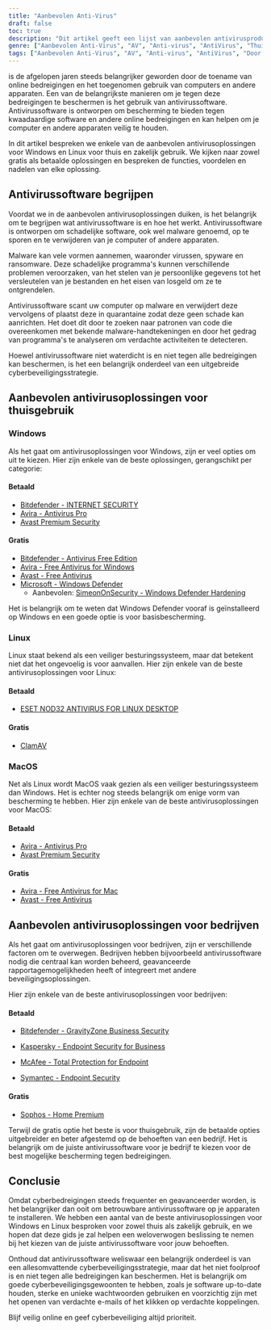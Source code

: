 ```yaml
---
title: "Aanbevolen Anti-Virus"
draft: false
toc: true
description: "Dit artikel geeft een lijst van aanbevolen antivirusproducten voor thuis en zakelijk gebruik, zoals gerangschikt door SimeonOnSecurity. De ranglijsten zijn gebaseerd op professionele meningen en tests tegen schadelijke samples, en hebben alleen betrekking op antivirusmogelijkheden, detectie, gebruikerservaring en prestaties. Windows-gebruikers kunnen kiezen uit zowel betaalde als gratis opties, terwijl Linux- en MacOS-gebruikers beperkte opties hebben, waarbij betaalde opties alleen beschikbaar zijn voor Linux. Merk op dat AV niet verplicht is op Linux of MacOS en dat het gebruik van een VPN of wachtwoordmanager die met de AV-suite wordt meegeleverd niet wordt aanbevolen. Het artikel geeft ook aanbevelingen voor VPN-providers. Aan aanbevelingen voor zakelijk gebruik wordt momenteel gewerkt."
genre: ["Aanbevolen Anti-Virus", "AV", "Anti-virus", "AntiVirus", "Thuisgebruik", "Zakelijk gebruik", "Windows", "Linux", "MacOS", "Cyberbeveiliging"]
tags: ["Aanbevolen Anti-Virus", "AV", "Anti-virus", "AntiVirus", "Door SimeonOnSecurity aanbevolen antivirusproducten", "VirusTotal", "AV-mogelijkheden", "detectie", "gebruikerservaring", "prestaties", "Windows", "Linux", "MacOS", "VPN", "wachtwoordmanager", "VPNS", "Thuisgebruik", "Betaald", "Gratis", "Bitdefender - INTERNETBEVEILIGING", "Avira - Antivirus Pro", "Avast Premium Beveiliging", "Bitdefender - Antivirus Gratis Editie", "Avira - Gratis antivirus voor Windows", "Avast - Gratis antivirus", "Microsoft - Windows Defender", "Windows Defender Hardening", "ESET NOD32", "ClamAV", "Avira - Gratis antivirus voor Mac", "Sophos", "Zakelijk gebruik", "Cyberbeveiliging"]
---
```

 is de afgelopen jaren steeds belangrijker geworden door de toename van online bedreigingen en het toegenomen gebruik van computers en andere apparaten. Een van de belangrijkste manieren om je tegen deze bedreigingen te beschermen is het gebruik van antivirussoftware. Antivirussoftware is ontworpen om bescherming te bieden tegen kwaadaardige software en andere online bedreigingen en kan helpen om je computer en andere apparaten veilig te houden.

In dit artikel bespreken we enkele van de aanbevolen antivirusoplossingen voor Windows en Linux voor thuis en zakelijk gebruik. We kijken naar zowel gratis als betaalde oplossingen en bespreken de functies, voordelen en nadelen van elke oplossing.

## Antivirussoftware begrijpen

Voordat we in de aanbevolen antivirusoplossingen duiken, is het belangrijk om te begrijpen wat antivirussoftware is en hoe het werkt. Antivirussoftware is ontworpen om schadelijke software, ook wel malware genoemd, op te sporen en te verwijderen van je computer of andere apparaten.

Malware kan vele vormen aannemen, waaronder virussen, spyware en ransomware. Deze schadelijke programma's kunnen verschillende problemen veroorzaken, van het stelen van je persoonlijke gegevens tot het versleutelen van je bestanden en het eisen van losgeld om ze te ontgrendelen.

Antivirussoftware scant uw computer op malware en verwijdert deze vervolgens of plaatst deze in quarantaine zodat deze geen schade kan aanrichten. Het doet dit door te zoeken naar patronen van code die overeenkomen met bekende malware-handtekeningen en door het gedrag van programma's te analyseren om verdachte activiteiten te detecteren.

Hoewel antivirussoftware niet waterdicht is en niet tegen alle bedreigingen kan beschermen, is het een belangrijk onderdeel van een uitgebreide cyberbeveiligingsstrategie.

## Aanbevolen antivirusoplossingen voor thuisgebruik

### Windows

Als het gaat om antivirusoplossingen voor Windows, zijn er veel opties om uit te kiezen. Hier zijn enkele van de beste oplossingen, gerangschikt per categorie:

#### Betaald

- [Bitdefender - INTERNET SECURITY](https://bitdefender.f9tmep.net/VmN5Ka)
- [Avira - Antivirus Pro](https://www.avira.com/en/antivirus-pro)
- [Avast Premium Security](https://amzn.to/2MA7jR2)

#### Gratis

- [Bitdefender - Antivirus Free Edition](https://bitdefender.f9tmep.net/1r7NMa)
- [Avira - Free Antivirus for Windows](https://www.avira.com/en/free-antivirus-windows)
- [Avast - Free Antivirus](https://www.avast.com/en-us/index)
- [Microsoft - Windows Defender](https://www.microsoft.com/en-us/windows/comprehensive-security)
  - Aanbevolen: [SimeonOnSecurity - Windows Defender Hardening](https://github.com/simeononsecurity/Windows-Defender-Hardening)


Het is belangrijk om te weten dat Windows Defender vooraf is geïnstalleerd op Windows en een goede optie is voor basisbescherming.

### Linux

Linux staat bekend als een veiliger besturingssysteem, maar dat betekent niet dat het ongevoelig is voor aanvallen. Hier zijn enkele van de beste antivirusoplossingen voor Linux:

#### Betaald

- [ESET NOD32 ANTIVIRUS FOR LINUX DESKTOP](https://www.eset.com/int/home/antivirus-linux)

#### Gratis

- [ClamAV](https://www.clamav.net/)

### MacOS

Net als Linux wordt MacOS vaak gezien als een veiliger besturingssysteem dan Windows. Het is echter nog steeds belangrijk om enige vorm van bescherming te hebben. Hier zijn enkele van de beste antivirusoplossingen voor MacOS:

#### Betaald

- [Avira - Antivirus Pro](https://www.avira.com/en/antivirus-pro)
- [Avast Premium Security](https://amzn.to/2MA7jR2)

#### Gratis

- [Avira - Free Antivirus for Mac](https://www.avira.com/en/free-antivirus-mac)
- [Avast - Free Antivirus](https://www.avast.com/en-us/index)

## Aanbevolen antivirusoplossingen voor bedrijven

Als het gaat om antivirusoplossingen voor bedrijven, zijn er verschillende factoren om te overwegen. Bedrijven hebben bijvoorbeeld antivirussoftware nodig die centraal kan worden beheerd, geavanceerde rapportagemogelijkheden heeft of integreert met andere beveiligingsoplossingen.

Hier zijn enkele van de beste antivirusoplossingen voor bedrijven:

#### Betaald

- [Bitdefender - GravityZone Business Security](https://bitdefender.f9tmep.net/ZQNAzQ)

- [Kaspersky - Endpoint Security for Business](https://www.kaspersky.com/small-to-medium-business-security/endpoint-security)

- [McAfee - Total Protection for Endpoint](https://www.mcafee.com/enterprise/en-us/products/total-protection-for-endpoint.html)

- [Symantec - Endpoint Security](https://www.symantec.com/products/endpoint-security)

#### Gratis

- [Sophos - Home Premium](https://home.sophos.com/)

Terwijl de gratis optie het beste is voor thuisgebruik, zijn de betaalde opties uitgebreider en beter afgestemd op de behoeften van een bedrijf. Het is belangrijk om de juiste antivirussoftware voor je bedrijf te kiezen voor de best mogelijke bescherming tegen bedreigingen.

## Conclusie

Omdat cyberbedreigingen steeds frequenter en geavanceerder worden, is het belangrijker dan ooit om betrouwbare antivirussoftware op je apparaten te installeren. We hebben een aantal van de beste antivirusoplossingen voor Windows en Linux besproken voor zowel thuis als zakelijk gebruik, en we hopen dat deze gids je zal helpen een weloverwogen beslissing te nemen bij het kiezen van de juiste antivirussoftware voor jouw behoeften.

Onthoud dat antivirussoftware weliswaar een belangrijk onderdeel is van een allesomvattende cyberbeveiligingsstrategie, maar dat het niet foolproof is en niet tegen alle bedreigingen kan beschermen. Het is belangrijk om goede cyberbeveiligingsgewoonten te hebben, zoals je software up-to-date houden, sterke en unieke wachtwoorden gebruiken en voorzichtig zijn met het openen van verdachte e-mails of het klikken op verdachte koppelingen.

Blijf veilig online en geef cyberbeveiliging altijd prioriteit.

